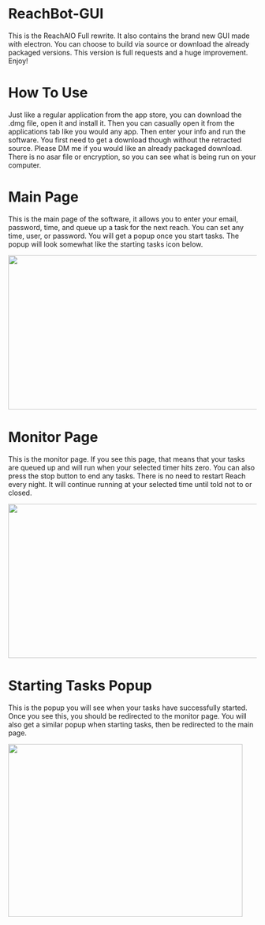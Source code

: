# ReachBot-GUI
This is the ReachAIO Full rewrite. It also contains the brand new GUI made with electron. You can choose to build via source or download the already packaged versions. This version is full requests and a huge improvement. Enjoy!

# How To Use
Just like a regular application from the app store, you can download the .dmg file, open it and install it. Then you can casually open it from the applications tab like you would any app. Then enter your info and run the software. You first need to get a download though without the retracted source. Please DM me if you would like an already packaged download. There is no asar file or encryption, so you can see what is being run on your computer. 

# Main Page

This is the main page of the software, it allows you to enter your email, password, time, and queue up a task for the next reach. You can set any time, user, or password. You will get a popup once you start tasks. The popup will look somewhat like the starting tasks icon below. 

<img src="https://i.ibb.co/SsB6vhR/Screen-Shot-2022-09-07-at-11-41-58-PM.png" width="612" height="312">

# Monitor Page

This is the monitor page. If you see this page, that means that your tasks are queued up and will run when your selected timer hits zero. You can also press the stop button to end any tasks. There is no need to restart Reach every night. It will continue running at your selected time until told not to or closed.

<img src="https://i.ibb.co/cc9N8Yy/Screen-Shot-2022-09-07-at-11-42-48-PM.png" width="612" height="312">

# Starting Tasks Popup

This is the popup you will see when your tasks have successfully started. Once you see this, you should be redirected to the monitor page. You will also get a similar popup when starting tasks, then be redirected to the main page. 

<img src="https://i.ibb.co/f4hnhmp/Screen-Shot-2022-09-07-at-11-42-35-PM.png" width="475" height="350">
